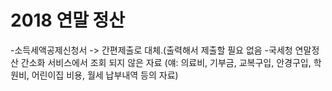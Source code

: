 # 2018 연말 정산


-소득세액공제신청서 -> 간편제출로 대체.(출력해서 제출할 필요 없음
-국세청 연말정산 간소화 서비스에서 조회 되지 않은 자료 (얘: 의료비, 기부금, 교복구입,  안경구입, 학원비, 어린이집 비용, 월세 납부내역 등의 자료)
